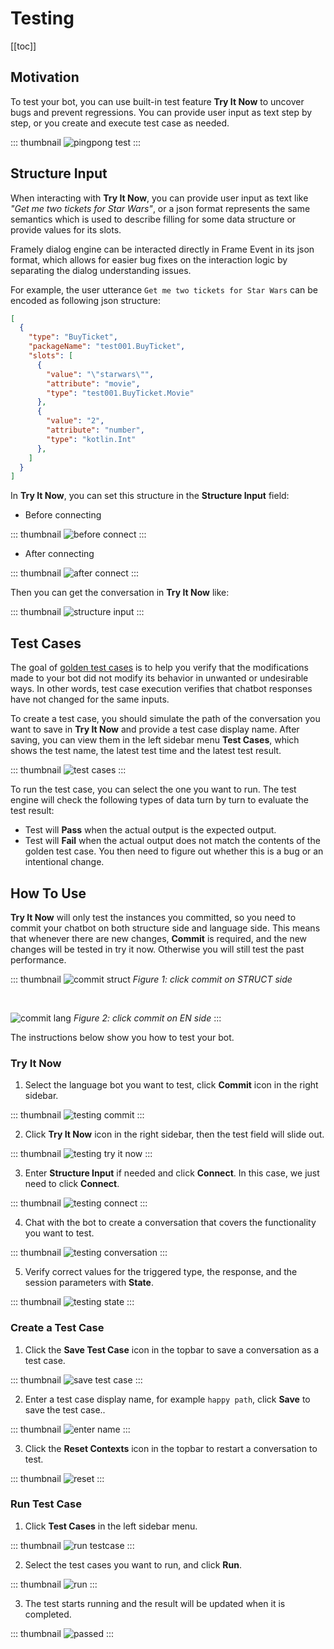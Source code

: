 # Testing

[[toc]]

## Motivation

To test your bot, you can use built-in test feature **Try It Now** to uncover bugs and prevent regressions. You can provide user input as text step by step, or you create and execute test case as needed. 

::: thumbnail
![pingpong test](/images/guide/pingpong/pingpong_test.png)
:::

## Structure Input

When interacting with **Try It Now**, you can provide user input as text like *"Get me two tickets for Star Wars"*, or a json format represents the same semantics which is used to describe filling for some data structure or provide values for its slots. 

Framely dialog engine can be interacted directly in Frame Event in its json format, which allows for easier bug fixes on the interaction logic by separating the dialog understanding issues. 

For example, the user utterance `Get me two tickets for Star Wars` can be encoded as following json structure:

``` json
[
  {
    "type": "BuyTicket",
    "packageName": "test001.BuyTicket",
    "slots": [
      {
        "value": "\"starwars\"",
        "attribute": "movie",
        "type": "test001.BuyTicket.Movie"
      },
      {
        "value": "2",
        "attribute": "number",
        "type": "kotlin.Int"
      },
    ]
  }
]
```

In **Try It Now**, you can set this structure in the **Structure Input** field: 
- Before connecting

::: thumbnail
![before connect](/images/platform/testing/before_connect.png)
:::

- After connecting

::: thumbnail
![after connect](/images/platform/testing/after_connect.png)
:::

Then you can get the conversation in **Try It Now** like: 

::: thumbnail
![structure input](/images/platform/testing/structure_input.png)
:::

## Test Cases

The goal of [golden test cases](https://en.wikipedia.org/wiki/Characterization_test) is to help you verify that the modifications made to your bot did not modify its behavior in unwanted or undesirable ways. In other words, test case execution verifies that chatbot responses have not changed for the same inputs. 

To create a test case, you should simulate the path of the conversation you want to save in **Try It Now** and provide a test case display name. After saving, you can view them in the left sidebar menu **Test Cases**, which shows the test name, the latest test time and the latest test result. 

::: thumbnail
![test cases](/images/platform/testing/test_cases.png)
:::

To run the test case, you can select the one you want to run. The test engine will check the following types of data turn by turn to evaluate the test result:
- Test will **Pass** when the actual output is the expected output. 
- Test will **Fail** when the actual output does not match the contents of the golden test case. You then need to figure out whether this is a bug or an intentional change.


## How To Use

**Try It Now** will only test the instances you committed, so you need to commit your chatbot on both structure side and language side. This means that whenever there are new changes, **Commit** is required, and the new changes will be tested in try it now. Otherwise you will still test the past performance.

::: thumbnail
![commit struct](/images/guide/pingpong/commit_struct.png)
*Figure 1: click commit on STRUCT side*

<br>

![commit lang](/images/guide/pingpong/commit_lang.png)
*Figure 2: click commit on EN side*
:::

The instructions below show you how to test your bot.

### Try It Now

1. Select the language bot you want to test, click **Commit** icon in the right sidebar.

::: thumbnail
![testing commit](/images/platform/testing/testing_commit.png)
:::

2. Click **Try It Now** icon in the right sidebar, then the test field will slide out.

::: thumbnail
![testing try it now](/images/platform/testing/testing_try_it_now.png)
:::

3. Enter **Structure Input** if needed and click **Connect**. In this case, we just need to click **Connect**. 

::: thumbnail
![testing connect](/images/platform/testing/testing_connect.png)
:::

4. Chat with the bot to create a conversation that covers the functionality you want to test. 

::: thumbnail
![testing conversation](/images/platform/testing/testing_conversation.png)
:::

5. Verify correct values for the triggered type, the response, and the session parameters with **State**.

::: thumbnail
![testing state](/images/platform/testing/testing_state.png)
:::

### Create a Test Case

1. Click the **Save Test Case** icon in the topbar to save a conversation as a test case.

::: thumbnail
![save test case](/images/platform/testing/save_testcase.png)
:::

2. Enter a test case display name, for example `happy path`, click **Save** to save the test case..

::: thumbnail
![enter name](/images/platform/testing/enter_name.png)
:::

3. Click the **Reset Contexts** icon in the topbar to restart a conversation to test.

::: thumbnail
![reset](/images/platform/testing/reset.png)
:::

### Run Test Case

1. Click **Test Cases** in the left sidebar menu.

::: thumbnail
![run testcase](/images/platform/testing/run_testcase.png)
:::

2. Select the test cases you want to run, and click **Run**.

::: thumbnail
![run](/images/platform/testing/run.png)
:::

3. The test starts running and the result will be updated when it is completed.

::: thumbnail
![passed](/images/platform/testing/passed.png)
:::
